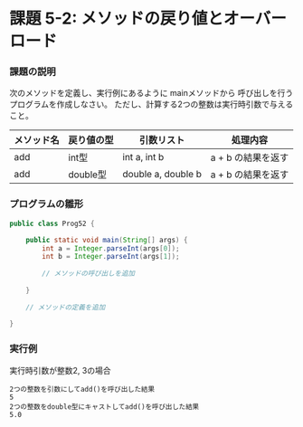 # 課題 5-2: メソッドの戻り値とオーバーロード
### 課題の説明
次のメソッドを定義し、実行例にあるように mainメソッドから
呼び出しを行うプログラムを作成しなさい。
ただし、計算する2つの整数は実行時引数で与えること。


| メソッド名 | 戻り値の型   | 引数リスト              | 処理内容         |
|-------|---------|--------------------|--------------|
| add   | int型    | int a,  int b      | a + b の結果を返す | 
| add   | double型 | double a, double b | a + b の結果を返す | 

### プログラムの雛形
```java
public class Prog52 {

    public static void main(String[] args) {
        int a = Integer.parseInt(args[0]);
        int b = Integer.parseInt(args[1]);
        
        // メソッドの呼び出しを追加
        
    }
    
    // メソッドの定義を追加
    
}
```


### 実行例
実行時引数が整数2, 3の場合
```
2つの整数を引数にしてadd()を呼び出した結果
5
2つの整数をdouble型にキャストしてadd()を呼び出した結果
5.0
```
